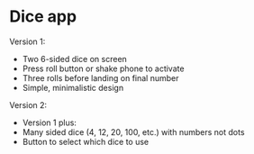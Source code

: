 # Dice app

Version 1:
- Two 6-sided dice on screen 
- Press roll button or shake phone to activate
- Three rolls before landing on final number     
- Simple, minimalistic design

Version 2:
- Version 1 plus:
- Many sided dice (4, 12, 20, 100, etc.) with numbers not dots
- Button to select which dice to use
